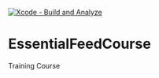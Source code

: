 [![Xcode - Build and Analyze](https://github.com/pklapuch/EssentialFeedCourse/actions/workflows/objective-c-xcode.yml/badge.svg?branch=main)](https://github.com/pklapuch/EssentialFeedCourse/actions/workflows/objective-c-xcode.yml)

# EssentialFeedCourse
Training Course
